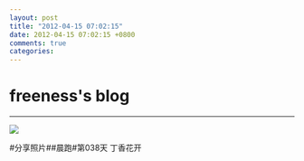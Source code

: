 ```yaml
---
layout: post
title: "2012-04-15 07:02:15"
date: 2012-04-15 07:02:15 +0800
comments: true
categories: 
---
```


# freeness's blog

----------

![](http://okqmqrbgo.bkt.clouddn.com/201204150702151.jpg)

>
\#分享照片\#\#晨跑\#第038天 丁香花开